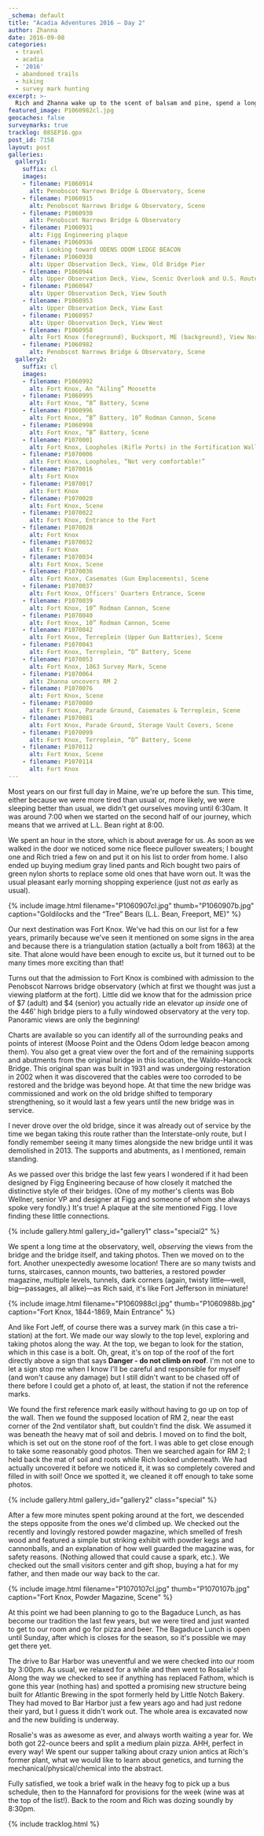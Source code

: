 ```yaml
---
_schema: default
title: "Acadia Adventures 2016 – Day 2"
author: Zhanna
date: 2016-09-08
categories:
  - travel
  - acadia
  - '2016'
  - abandoned trails
  - hiking
  - survey mark hunting
excerpt: >-
  Rich and Zhanna wake up to the scent of balsam and pine, spend a long time exploring Fort Knox and the bridge observatory, and conclude the day with the traditional pizza and beer at Rosalie's!
featured_image: P1060982cl.jpg
geocaches: false
surveymarks: true
tracklog: 08SEP16.gpx
post_id: 7158
layout: post
galleries:
  gallery1:
    suffix: cl
    images:
    - filename: P1060914
      alt: Penobscot Narrows Bridge & Observatory, Scene
    - filename: P1060915
      alt: Penobscot Narrows Bridge & Observatory, Scene
    - filename: P1060930
      alt: Penobscot Narrows Bridge & Observatory
    - filename: P1060931
      alt: Figg Engineering plaque
    - filename: P1060936
      alt: Looking toward ODENS ODOM LEDGE BEACON
    - filename: P1060938
      alt: Upper Observation Deck, View, Old Bridge Pier
    - filename: P1060944
      alt: Upper Observation Deck, View, Scenic Overlook and U.S. Route 1.  
    - filename: P1060947
      alt: Upper Observation Deck, View South
    - filename: P1060953
      alt: Upper Observation Deck, View East
    - filename: P1060957
      alt: Upper Observation Deck, View West
    - filename: P1060958
      alt: Fort Knox (foreground), Bucksport, ME (background), View North
    - filename: P1060982
      alt: Penobscot Narrows Bridge & Observatory, Scene  
  gallery2:
    suffix: cl
    images:
    - filename: P1060992
      alt: Fort Knox, An “Ailing” Moosette
    - filename: P1060995
      alt: Fort Knox, “B” Battery, Scene
    - filename: P1060996
      alt: Fort Knox, “B” Battery, 10” Rodman Cannon, Scene
    - filename: P1060998
      alt: Fort Knox, “B” Battery, Scene
    - filename: P1070001
      alt: Fort Knox, Loopholes (Rifle Ports) in the Fortification Walls
    - filename: P1070006
      alt: Fort Knox, Loopholes, “Not very comfortable!”
    - filename: P1070016
      alt: Fort Knox
    - filename: P1070017
      alt: Fort Knox
    - filename: P1070020
      alt: Fort Knox, Scene
    - filename: P1070022
      alt: Fort Knox, Entrance to the Fort
    - filename: P1070028
      alt: Fort Knox
    - filename: P1070032
      alt: Fort Knox
    - filename: P1070034
      alt: Fort Knox, Scene
    - filename: P1070036
      alt: Fort Knox, Casemates (Gun Emplacements), Scene
    - filename: P1070037
      alt: Fort Knox, Officers' Quarters Entrance, Scene
    - filename: P1070039
      alt: Fort Knox, 10” Rodman Cannon, Scene
    - filename: P1070040
      alt: Fort Knox, 10” Rodman Cannon, Scene
    - filename: P1070042
      alt: Fort Knox, Terreplein (Upper Gun Batteries), Scene
    - filename: P1070043
      alt: Fort Knox, Terreplein, “D” Battery, Scene
    - filename: P1070053
      alt: Fort Knox, 1863 Survey Mark, Scene
    - filename: P1070064
      alt: Zhanna uncovers RM 2
    - filename: P1070076
      alt: Fort Knox, Scene
    - filename: P1070080
      alt: Fort Knox, Parade Ground, Casemates & Terreplein, Scene
    - filename: P1070081
      alt: Fort Knox, Parade Ground, Storage Vault Covers, Scene
    - filename: P1070099
      alt: Fort Knox, Terreplein, “D” Battery, Scene
    - filename: P1070112
      alt: Fort Knox, Scene
    - filename: P1070114
      alt: Fort Knox                
---
```


Most years on our first full day in Maine, we're up before the sun. This time, either because we were more tired than usual or, more likely, we were sleeping better than usual, we didn't get ourselves moving until 6:30am. It was around 7:00 when we started on the second half of our journey, which means that we arrived at L.L. Bean right at 8:00. 

We spent an hour in the store, which is about average for us. As soon as we walked in the door we noticed some nice fleece pullover sweaters; I bought one and Rich tried a few on and put it on his list to order from home. I also ended up buying medium gray lined pants and Rich bought two pairs of green nylon shorts to replace some old ones that have worn out. It was the usual pleasant early morning shopping experience (just not _as_ early as usual). 

{% include image.html filename="P1060907cl.jpg" thumb="P1060907b.jpg" caption="Goldilocks and the “Tree” Bears (L.L. Bean, Freeport, ME)" %}

Our next destination was Fort Knox. We've had this on our list for a few years, primarily because we've seen it mentioned on some signs in the area and because there is a triangulation station (actually a bolt from 1863) at the site. That alone would have been enough to excite us, but it turned out to be many times more exciting than that! 

Turns out that the admission to Fort Knox is combined with admission to the Penobscot Narrows bridge observatory (which at first we thought was just a viewing platform at the fort). Little did we know that for the admission price of $7 (adult) and $4 (senior) you actually ride an elevator _up inside_ one of the 446' high bridge piers to a fully windowed observatory at the very top. Panoramic views are only the beginning! 

Charts are available so you can identify all of the surrounding peaks and points of interest (Moose Point and the Odens Odom ledge beacon among them). You also get a great view over the fort and of the remaining supports and abutments from the original bridge in this location, the Waldo-Hancock Bridge. This original span was built in 1931 and was undergoing restoration in 2002 when it was discovered that the cables were too corroded to be restored and the bridge was beyond hope. At that time the new bridge was commissioned and work on the old bridge shifted to temporary strengthening, so it would last a few years until the new bridge was in service. 

I never drove over the old bridge, since it was already out of service by the time we began taking this route rather than the Interstate-only route, but I fondly remember seeing it many times alongside the new bridge until it was demolished in 2013. The supports and abutments, as I mentioned, remain standing.

As we passed over this bridge the last few years I wondered if it  had been designed by Figg Engineering because of how closely it matched the distinctive style of their bridges. (One of my mother's clients was Bob Wellner, senior VP and designer at Figg and someone of whom she always spoke very fondly.) It's true! A plaque at the site mentioned Figg. I love finding these little connections.

{% include gallery.html gallery_id="gallery1" class="special2" %}

We spent a long time at the observatory, well, _observing_ the views from the bridge and the bridge itself, and taking photos. Then we moved on to the fort. Another unexpectedly awesome location! There are so many twists and turns, staircases, cannon mounts, two batteries, a restored powder magazine, multiple levels, tunnels, dark corners (again, twisty little—well, big—passages, all alike)—as Rich said, it's like Fort Jefferson in miniature! 

{% include image.html filename="P1060988cl.jpg" thumb="P1060988b.jpg" caption="Fort Knox, 1844-1869, Main Entrance" %}

And like Fort Jeff, of course there was a survey mark (in this case a tri-station) at the fort. We made our way slowly to the top level, exploring and taking photos along the way. At the top, we began to look for the station, which in this case is a bolt. Oh, great, it's on top of the roof of the fort directly above a sign that says **Danger - do not climb on roof**. I'm not one to let a sign stop me when I know I'll be careful and responsible for myself (and won't cause any damage) but I still didn't want to be chased off of there before I could get a photo of, at least, the station if not the reference marks. 

We found the first reference mark easily without having to go up on top of the wall. Then we found the supposed location of RM 2, near the east corner of the 2nd ventilator shaft, but couldn't find the disk. We assumed it was beneath the heavy mat of soil and debris. I moved on to find the bolt, which is set out on the stone roof of the fort. I was able to get close enough to take some reasonably good photos. Then we searched again for RM 2; I held back the mat of soil and roots while Rich looked underneath. We had actually uncovered it before we noticed it, it was so completely covered and filled in with soil! Once we spotted it, we cleaned it off enough to take some photos.

{% include gallery.html gallery_id="gallery2" class="special" %}

After a few more minutes spent poking around at the fort, we descended the steps opposite from the ones we'd climbed up. We checked out the recently and lovingly restored powder magazine, which smelled of fresh wood and featured a simple but striking exhibit with powder kegs and cannonballs, and an explanation of how well guarded the magazine was, for safety reasons. (Nothing allowed that could cause a spark, etc.).  We checked out the small visitors center and gift shop, buying a hat for my father, and then made our way back to the car.

{% include image.html filename="P1070107cl.jpg" thumb="P1070107b.jpg" caption="Fort Knox, Powder Magazine, Scene" %}

At this point we had been planning to go to the Bagaduce Lunch, as has become our tradition the last few years, but we were tired and just wanted to get to our room and go for pizza and beer. The Bagaduce Lunch is open until Sunday, after which is closes for the season, so it's possible we may get there yet.

The drive to Bar Harbor was uneventful and we were checked into our room by 3:00pm. As usual, we relaxed for a while and then went to Rosalie's! Along the way we checked to see if anything has replaced Fathom, which is gone this year (nothing has) and spotted a promising new structure being built for Atlantic Brewing in the spot formerly held by Little Notch Bakery. They had moved to Bar Harbor just a few years ago and had just redone their yard, but I guess it didn't work out. The whole area is excavated now and the new building is underway. 

Rosalie's was as awesome as ever, and always worth waiting a year for. We both got 22-ounce beers and split a medium plain pizza. AHH, perfect in every way! We spent our supper talking about crazy union antics at Rich's former plant, what we would like to learn about genetics, and turning the mechanical/physical/chemical into the abstract.

Fully satisfied, we took a brief walk in the heavy fog to pick up a bus schedule, then to the Hannaford for provisions for the week (wine was at the top of the list!). Back to the room and Rich was dozing soundly by 8:30pm.

{% include tracklog.html %}